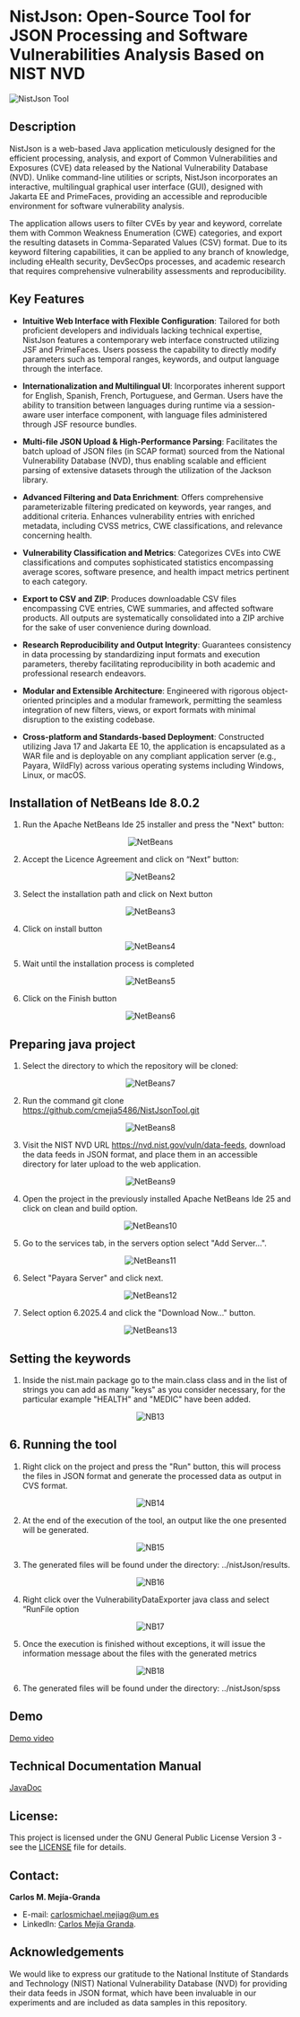 # NistJson: Open-Source Tool for JSON Processing and Software Vulnerabilities Analysis Based on NIST NVD
![NistJson Tool](TutorialImgs/NistJson1.PNG)

## Description
NistJson is a web-based Java application meticulously designed for the efficient processing, analysis, and export of Common Vulnerabilities and Exposures (CVE) data released by the National Vulnerability Database (NVD). Unlike command-line utilities or scripts, NistJson incorporates an interactive, multilingual graphical user interface (GUI), designed with Jakarta EE and PrimeFaces, providing an accessible and reproducible environment for software vulnerability analysis.

The application allows users to filter CVEs by year and keyword, correlate them with Common Weakness Enumeration (CWE) categories, and export the resulting datasets in Comma-Separated Values ​​(CSV) format. Due to its keyword filtering capabilities, it can be applied to any branch of knowledge, including eHealth security, DevSecOps processes, and academic research that requires comprehensive vulnerability assessments and reproducibility.

## Key Features

- **Intuitive Web Interface with Flexible Configuration**: Tailored for both proficient developers and individuals lacking technical expertise, NistJson features a contemporary web interface constructed utilizing JSF and PrimeFaces. Users possess the capability to directly modify parameters such as temporal ranges, keywords, and output language through the interface.

- **Internationalization and Multilingual UI**: Incorporates inherent support for English, Spanish, French, Portuguese, and German. Users have the ability to transition between languages during runtime via a session-aware user interface component, with language files administered through JSF resource bundles.

- **Multi-file JSON Upload & High-Performance Parsing**: Facilitates the batch upload of JSON files (in SCAP format) sourced from the National Vulnerability Database (NVD), thus enabling scalable and efficient parsing of extensive datasets through the utilization of the Jackson library.

- **Advanced Filtering and Data Enrichment**: Offers comprehensive parameterizable filtering predicated on keywords, year ranges, and additional criteria. Enhances vulnerability entries with enriched metadata, including CVSS metrics, CWE classifications, and relevance concerning health.

- **Vulnerability Classification and Metrics**: Categorizes CVEs into CWE classifications and computes sophisticated statistics encompassing average scores, software presence, and health impact metrics pertinent to each category.

- **Export to CSV and ZIP**: Produces downloadable CSV files encompassing CVE entries, CWE summaries, and affected software products. All outputs are systematically consolidated into a ZIP archive for the sake of user convenience during download.

- **Research Reproducibility and Output Integrity**: Guarantees consistency in data processing by standardizing input formats and execution parameters, thereby facilitating reproducibility in both academic and professional research endeavors.

- **Modular and Extensible Architecture**: Engineered with rigorous object-oriented principles and a modular framework, permitting the seamless integration of new filters, views, or export formats with minimal disruption to the existing codebase.

- **Cross-platform and Standards-based Deployment**: Constructed utilizing Java 17 and Jakarta EE 10, the application is encapsulated as a WAR file and is deployable on any compliant application server (e.g., Payara, WildFly) across various operating systems including Windows, Linux, or macOS.

## Installation of <a name="_hlk187925083"></a>NetBeans Ide 8.0.2

1. Run the Apache NetBeans Ide 25 installer and press the "Next" button:
   
<div align="center">
  <img src="TutorialImgs/Netbeans1.png" alt="NetBeans" />
</div>

2. Accept the Licence Agreement and click on “Next” button:
<div align="center">
  <img src="TutorialImgs/Netbeans2.png" alt="NetBeans2" />
</div>

 3. Select the installation path and click on Next button 
    
<div align="center">
  <img src="TutorialImgs/Netbeans3.png" alt="NetBeans3" />
</div>
  
 4. Click on install button 
    
<div align="center">
  <img src="TutorialImgs/Netbeans4.png" alt="NetBeans4" />
</div>
 
 5. Wait until the installation process is completed
    
<div align="center">
  <img src="TutorialImgs/Netbeans5.png" alt="NetBeans5" />
</div>
 
 6. Click on the Finish button 
    
<div align="center">
  <img src="TutorialImgs/Netbeans6.png" alt="NetBeans6" />
</div>

## Preparing java project

 1. Select the directory to which the repository will be cloned:  
    
<div align="center">
  <img src="TutorialImgs/Netbeans7.png" alt="NetBeans7" />
</div>
    
 2. Run the command git clone https://github.com/cmejia5486/NistJsonTool.git
    
<div align="center">
  <img src="TutorialImgs/Netbeans8.png" alt="NetBeans8" />
</div> 

 3. Visit the NIST NVD URL https://nvd.nist.gov/vuln/data-feeds, download the data feeds in JSON format, and place them in an accessible directory for later upload to the web application. 
    
<div align="center">
  <img src="TutorialImgs/Netbeans9.png" alt="NetBeans9" />
</div> 

 4. Open the project in the previously installed Apache NetBeans Ide 25 and click on clean and build option.
    
<div align="center">
  <img src="TutorialImgs/Netbeans10.png" alt="NetBeans10" />
</div> 

 5. Go to the services tab, in the servers option select "Add Server...".
    
<div align="center">
  <img src="TutorialImgs/Netbeans11.png" alt="NetBeans11" />
</div> 

 6. Select "Payara Server" and click next.
    
<div align="center">
  <img src="TutorialImgs/Netbeans12.png" alt="NetBeans12" />
</div> 

7. Select option 6.2025.4 and click the "Download Now..." button.
    
<div align="center">
  <img src="TutorialImgs/Netbeans13.png" alt="NetBeans13" />
</div> 

## Setting the keywords

 1. Inside the nist.main package go to the main.class class and in the list of strings you can add as many "keys" as you consider necessary, for the particular example "HEALTH" and "MEDIC" have been added.
    
<div align="center">
  <img src="TutorialImgs/Netbeans13.PNG" alt="NB13" />
</div> 

## 6.	Running the tool

 1. Right click on the project and press the "Run" button, this will process the files in JSON format and generate the processed data as output in CVS format.
    
<div align="center">
  <img src="TutorialImgs/Netbeans14.PNG" alt="NB14" />
</div> 

 2. At the end of the execution of the tool, an output like the one presented will be generated. 
<div align="center">
  <img src="TutorialImgs/Netbeans15.PNG" alt="NB15" />
</div> 

 3. The generated files will be found under the directory:  ../nistJson/results. 
<div align="center">
  <img src="TutorialImgs/Netbeans16.PNG" alt="NB16" />
</div> 


 4. Right click over the VulnerabilityDataExporter java class and select “RunFile option
<div align="center">
  <img src="TutorialImgs/Netbeans17.PNG" alt="NB17" />
</div> 

 5. Once the execution is finished without exceptions, it will issue the information message about the files with the generated metrics
<div align="center">
  <img src="TutorialImgs/Netbeans18.PNG" alt="NB18" />
</div> 

 6. The generated files will be found under the directory:  ../nistJson/spss


## Demo
[Demo video](https://youtu.be/LmwGtRXYmxI?si=MOAlIm66rHSoARXy)

## Technical Documentation Manual
[JavaDoc](target/reports/apidocs/index.html)

## **License:**
This project is licensed under the GNU General Public License Version 3 - see the [LICENSE](https://github.com/cmejia5486/nistJson/blob/main/LICENSE) file for details. 

## **Contact:**
**Carlos M. Mejía-Granda** 

- E-mail: <carlosmichael.mejiag@um.es>
- LinkedIn: [Carlos Mejía Granda](https://www.linkedin.com/in/carlos-mej%C3%ADa-granda-70239910a/).

## **Acknowledgements**

We would like to express our gratitude to the National Institute of Standards and Technology (NIST) National Vulnerability Database (NVD) for providing their data feeds in JSON format, which have been invaluable in our experiments and are included as data samples in this repository.
